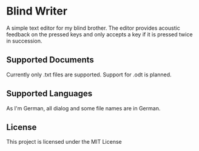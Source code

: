 # Blind Writer

A simple text editor for my blind brother. The editor provides acoustic feedback on the pressed keys and only accepts a key if it is pressed twice in succession.

## Supported Documents
Currently only .txt files are supported.
Support for .odt is planned.

## Supported Languages 
As I'm German, all dialog and some file names are in German.

## License

This project is licensed under the MIT License
